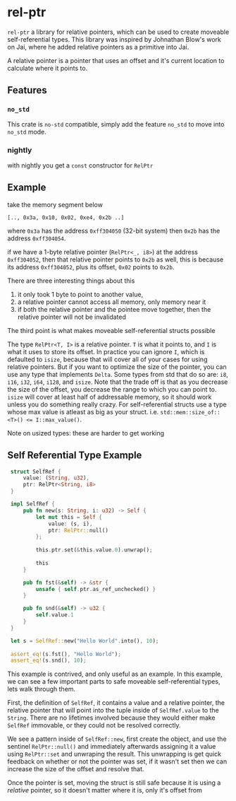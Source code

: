 # rel-ptr

`rel-ptr` a library for relative pointers, which can be used to create
moveable self-referential types. This library was inspired by
Johnathan Blow's work on Jai, where he added relative pointers
as a primitive into Jai.

A relative pointer is a pointer that uses an offset and it's current location to
calculate where it points to.

## Features

### `no_std`

This crate is `no-std` compatible, simply add the feature `no_std` to move into `no_std` mode.

### nightly

with nightly you get a `const` constructor for `RelPtr`

## Example

take the memory segment below

`[.., 0x3a, 0x10, 0x02, 0xe4, 0x2b ..]`

where `0x3a` has the address `0xff304050` (32-bit system)
then `0x2b` has the address `0xff304054`.

if we have a 1-byte relative pointer (`RelPtr<_, i8>`)
at the address `0xff304052`, then that relative pointer points to
`0x2b` as well, this is because its address `0xff304052`, plus its
offset, `0x02` points to `0x2b`.

There are three interesting things
about this
1) it only took 1 byte to point to another value,
2) a relative pointer cannot access all memory, only memory near it
3) if both the relative pointer and the pointee move together,
   then the relative pointer will not be invalidated

The third point is what makes moveable self-referential structs possible

The type `RelPtr<T, I>` is a relative pointer. `T` is what it points to,
and `I` is what it uses to store its offset. In practice you can ignore `I`,
which is defaulted to `isize`, because that will cover all of your cases for using
relative pointers. But if you want to optimize the size of the pointer, you can use
any type that implements `Delta`. Some types from std that do so are:
`i8`, `i16`, `i32`, `i64`, `i128`, and `isize`. Note that the trade off is that as you
decrease the size of the offset, you decrease the range to which you can point to.
`isize` will cover at least half of addressable memory, so it should work unless you do
something really crazy. For self-referential structs use a type whose max value is atleast
as big as your struct. i.e. `std::mem::size_of::<T>() <= I::max_value()`.

Note on usized types: these are harder to get working 

## Self Referential Type Example

```rust
 struct SelfRef {
     value: (String, u32),
     ptr: RelPtr<String, i8>
 }

 impl SelfRef {
     pub fn new(s: String, i: u32) -> Self {
         let mut this = Self {
             value: (s, i),
             ptr: RelPtr::null()
         };
         
         this.ptr.set(&this.value.0).unwrap();
         
         this
     }

     pub fn fst(&self) -> &str {
         unsafe { self.ptr.as_ref_unchecked() }
     }

     pub fn snd(&self) -> u32 {
         self.value.1
     }
 }

 let s = SelfRef::new("Hello World".into(), 10);
 
 assert_eq!(s.fst(), "Hello World");
 assert_eq!(s.snd(), 10);
```

This example is contrived, and only useful as an example.
In this example, we can see a few important parts to safe moveable self-referential types,
lets walk through them.

First, the definition of `SelfRef`, it contains a value and a relative pointer, the relative pointer that will point into the tuple inside of `SelfRef.value` to the `String`. There are no lifetimes involved because they would either make `SelfRef` immovable, or they could not be resolved correctly.

We see a pattern inside of `SelfRef::new`, first create the object, and use the sentinel `RelPtr::null()` and immediately afterwards assigning it a value using `RelPtr::set` and unwraping the result. This unwrapping is get quick feedback on whether or not the pointer was set, if it wasn't set then we can increase the size of the offset and resolve that.

Once the pointer is set, moving the struct is still safe because it is using a *relative* pointer, so it doesn't matter where it is, only it's offset from 